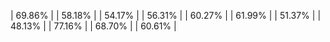 | 69.86% |
| 58.18% |
| 54.17% |
| 56.31% |
| 60.27% |
| 61.99% |
| 51.37% |
| 48.13% |
| 77.16% |
| 68.70% |
| 60.61% |
